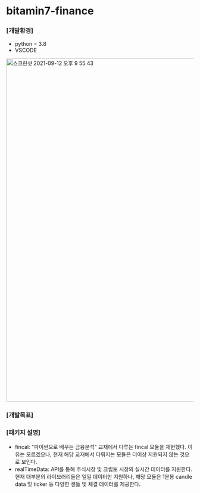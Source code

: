 # bitamin7-finance
### [개발환경]
- python = 3.8
- VSCODE
 
 <img width="922" alt="스크린샷 2021-09-12 오후 9 55 43" src="https://user-images.githubusercontent.com/69807096/132988420-1718799a-2175-4590-a27a-837091b154ca.png">

### [개발목표]
 
 
### [패키지 설명]
- fincal: "파이썬으로 배우는 금융분석" 교재에서 다루는 fincal 모듈을 재현했다. 이유는 모르겠으나, 현재 해당 교재에서 다뤄지는 모듈은 더이상 지원되지 않는 것으로 보인다.
- realTimeData: API를 통해 주식시장 및 크립토 시장의 실시간 데이터를 지원한다. 현재 대부분의 라이브러리들은 일일 데이터만 지원하나, 해당 모듈은 1분봉 candle data 및 ticker 등 다양한 캔들 및 체결 데이터를 제공한다.
 
 
